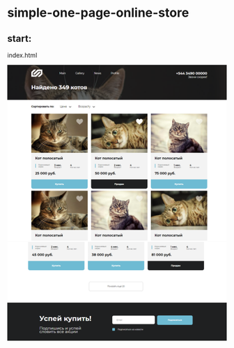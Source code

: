 # simple-one-page-online-store

## start:

index.html

![Скриншот страницы](screenshots/screenshot1.png "Скриншот страницы")
![Скриншот страницы](screenshots/screenshot2.png "Скриншот страницы")